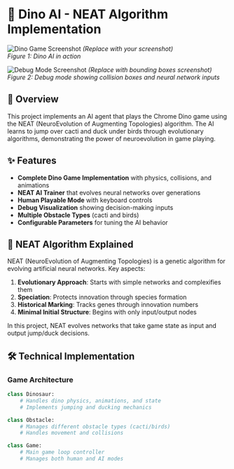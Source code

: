 # 🦖 Dino AI - NEAT Algorithm Implementation

![Dino Game Screenshot](screenshot.png) *(Replace with your screenshot)*  
*Figure 1: Dino AI in action*

![Debug Mode Screenshot](debug_screenshot.png) *(Replace with bounding boxes screenshot)*  
*Figure 2: Debug mode showing collision boxes and neural network inputs*

## 🚀 Overview

This project implements an AI agent that plays the Chrome Dino game using the NEAT (NeuroEvolution of Augmenting Topologies) algorithm. The AI learns to jump over cacti and duck under birds through evolutionary algorithms, demonstrating the power of neuroevolution in game playing.

## ✨ Features

- **Complete Dino Game Implementation** with physics, collisions, and animations
- **NEAT AI Trainer** that evolves neural networks over generations
- **Human Playable Mode** with keyboard controls
- **Debug Visualization** showing decision-making inputs
- **Multiple Obstacle Types** (cacti and birds)
- **Configurable Parameters** for tuning the AI behavior

## 🧠 NEAT Algorithm Explained

NEAT (NeuroEvolution of Augmenting Topologies) is a genetic algorithm for evolving artificial neural networks. Key aspects:

1. **Evolutionary Approach**: Starts with simple networks and complexifies them
2. **Speciation**: Protects innovation through species formation
3. **Historical Marking**: Tracks genes through innovation numbers
4. **Minimal Initial Structure**: Begins with only input/output nodes

In this project, NEAT evolves networks that take game state as input and output jump/duck decisions.

## 🛠️ Technical Implementation

### Game Architecture

```python
class Dinosaur:
    # Handles dino physics, animations, and state
    # Implements jumping and ducking mechanics

class Obstacle:
    # Manages different obstacle types (cacti/birds)
    # Handles movement and collisions

class Game:
    # Main game loop controller
    # Manages both human and AI modes